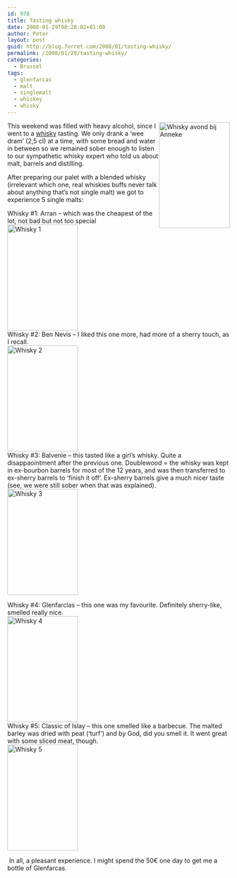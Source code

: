 ```yaml
---
id: 978
title: Tasting whisky
date: 2008-01-29T08:28:02+01:00
author: Peter
layout: post
guid: http://blog.forret.com/2008/01/tasting-whisky/
permalink: /2008/01/29/tasting-whisky/
categories:
  - Brussel
tags:
  - glenfarcas
  - malt
  - singlemalt
  - whiskey
  - whisky
---
```

[<img loading="lazy" width="160" src="http://farm3.static.flickr.com/2400/2222204681_2c3027a5a6_m.jpg" alt="Whisky avond bij Anneke" height="240" style="float: right" />](http://www.flickr.com/photos/pforret/2222204681/ "Whisky avond bij Anneke by PeterForret, on Flickr") This weekend was filled with heavy alcohol, since I went to a [whisky](http://en.wikipedia.org/wiki/Whisky) tasting. We only drank a &#8216;wee dram&#8217; (2,5 cl) at a time, with some bread and water in between so we remained sober enough to listen to our sympathetic whisky expert who told us about malt, barrels and distilling.

After preparing our palet with a blended whisky (irrelevant which one, real whiskies buffs never talk about anything that&#8217;s not single malt) we got to experience 5 single malts:

Whisky #1: Arran &#8211; which was the cheapest of the lot, not bad but not too special  
[<img loading="lazy" width="160" src="http://farm3.static.flickr.com/2017/2222999392_32207b1840_m.jpg" alt="Whisky 1" height="240" />](http://www.flickr.com/photos/pforret/2222999392/ "Whisky 1 by PeterForret, on Flickr")  
Whisky #2: Ben Nevis &#8211; I liked this one more, had more of a sherry touch, as I recall.  
[<img loading="lazy" width="160" src="http://farm3.static.flickr.com/2413/2223000346_a8a03f491e_m.jpg" alt="Whisky 2" height="240" />](http://www.flickr.com/photos/pforret/2223000346/ "Whisky 2 by PeterForret, on Flickr")  
Whisky #3: Balvenie &#8211; this tasted like a girl&#8217;s whisky. Quite a disappaointment after the previous one. Doublewood = the whisky was kept in ex-bourbon barrels for most of the 12 years, and was then transferred to ex-sherry barrels to &#8216;finish it off&#8217;. Ex-sherry barrels give a much nicer taste (see, we were still sober when that was explained).  
[<img loading="lazy" width="160" src="http://farm3.static.flickr.com/2176/2222210329_7139236818_m.jpg" alt="Whisky 3" height="240" />](http://www.flickr.com/photos/pforret/2222210329/ "Whisky 3 by PeterForret, on Flickr")

Whisky #4: Glenfarclas &#8211; this one was my favourite. Definitely sherry-like, smelled really nice.  
[<img loading="lazy" width="160" src="http://farm3.static.flickr.com/2366/2223008706_2851613da8_m.jpg" alt="Whisky 4" height="240" />](http://www.flickr.com/photos/pforret/2223008706/ "Whisky 4 by PeterForret, on Flickr")  
Whisky #5: Classic of Islay &#8211; this one smelled like a barbecue. The malted barley was dried with peat (&#8216;turf&#8217;) and by God, did you smell it. It went great with some sliced meat, though.  
[<img loading="lazy" width="160" src="http://farm3.static.flickr.com/2379/2223009498_302c368199_m.jpg" alt="Whisky 5" height="240" />](http://www.flickr.com/photos/pforret/2223009498/ "Whisky 5 by PeterForret, on Flickr")

 In all, a pleasant experience. I might spend the 50€ one day to get me a bottle of Glenfarcas.